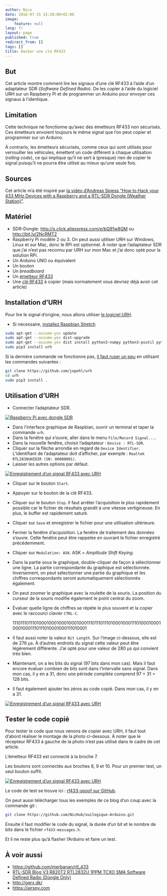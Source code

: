 ```yaml
---
author: Nico
date: 2018-07-15 15:28:00+02:00
image:
    feature: null
lang: fr
layout: page
published: true
redirect_from: []
tags: []
title: Hacker une clé RF433
---
```


## But

Cet article montre comment lire les signaux d’une clé RF433 à l’aide d’un adaptateur SDR (_Software Defined Radio_). De les copier à l’aide du logiciel URH sur un Raspberry Pi et de programmer un Arduino pour envoyer ces signaux à l’identique.

## Limitation

Cette technique ne fonctionne qu’avec des émetteurs RF433 non sécurisés. Ces émetteurs envoient toujours le même signal que l’on peut copier et programmer sur un Arduino.

À contrario, les émetteurs sécurisés, comme ceux qui sont utilisés pour verrouiller les véhicules, émettent un code différent à chaque utilisation (_rolling code_), ce qui implique qu’il ne sert à (presque) rien de copier le signal puisqu’il ne pourra être utilisé au mieux qu’une seule fois.

## Sources

Cet article m’a été inspiré par [la vidéo d’Andreas Spiess “How to Hack your 433 MHz Devices with a Raspberry and a RTL-SDR Dongle (Weather Station)”][video andreas].

## Matériel

-   SDR-Dongle: <http://s.click.aliexpress.com/e/bQ91w8QM> ou <http://bit.ly/2NcRMT2>
-   Raspberry Pi modèle 2 ou 3. On peut aussi utiliser URH sur Windows, Linux et sur Mac, donc le RPi est optionnel. À noter que l’adaptateur SDR que j’ai n’est pas reconnu par URH sur mon Mac et j’ai donc opté pour la solution RPi.
-   Un Arduino UNO ou équivalent
-   Un bouton
-   Un _breadboard_
-   Un [émetteur RF433][émetteur rf433]
-   Une [clé RF433][clé rf433] à copier (mais normalement vous devriez déjà avoir cet article)

## Installation d’URH

Pour lire le signal d’origine, nous allons utiliser [le logiciel URH][urh github].

-   Si nécessaire, [installez Raspbian Stretch][installer raspbian stretch]

```bash
sudo apt-get --assume-yes update
sudo apt-get --assume-yes dist-upgrade
sudo apt-get --assume-yes dist install python3-numpy python3-psutil python3-zmq python3-pyqt5 g++ libpython3-dev python3-pip cython3
sudo pip3 install urh
```

Si la dernière commande ne fonctionne pas, [il faut ruser un peu][truc install urh] en utilisant les commandes suivantes :

```bash
git clone https://github.com/jopohl/urh
cd urh
sudo pip3 install .
```

## Utilisation d’URH

-   Connecter l’adaptateur SDR.

[![Raspberry Pi avec dongle SDR][img_1]][img_1]

-   Dans l’interface graphique de Raspbian, ouvrir un terminal et taper la commande `urh`.
-   Dans la fenêtre qui s’ouvre, aller dans le menu `File/Record Signal...`.
-   Dans la nouvelle fenêtre, choisir l’adaptateur : `Device : RTL-SDR`.
-   Cliquer sur la flèche arrondie en regard de `Device Identifier`. L’identifiant de l’adaptateur doit d’afficher, par exemple : `Realtek RTL2838UHIDIR (SN: 00000001)`.
-   Laisser les autres options par défaut.

[![Enregistrement d’un signal RF433 avec URH][img_2]][img_2]

-   Cliquer sur le bouton `Start`.
-   Appuyer sur le bouton de la clé RF433.
-   Cliquer sur le bouton `Stop`. Il faut arrêter l’acquisition le plus rapidement possible car le fichier de résultats grandit à une vitesse vertigineuse. En plus, le buffer est rapidement saturé.
-   Cliquer sur `Save` et enregistrer le fichier pour une utilisation ultérieure.
-   Fermer la fenêtre d’acquisition. La fenêtre de traitement des données s’ouvre. Cette fenêtre peut être rappelée en ouvrant le fichier enregistré précédemment.
-   Cliquer sur `Modulation: ASK`. ASK = _Amplitude Shift Keying_.
-   Dans la partie sous le graphique, double-cliquer de façon à sélectionner une ligne. La partie correspondante du graphique est sélectionnée. Inversement, on peut sélectionner une partie du graphique et les chiffres correspondants seront automatiquement sélectionnés également.
-   On peut zoomer le graphique avec la roulette de la souris. La position du curseur de la souris modifie également le point central du zoom.
-   Évaluer quelle ligne de chiffres se répète le plus souvent et la copier avec le raccourci clavier `CTRL-C`.

    1110111011101000100010001000100011101110111010001000111010001000100010001110111010001000111010001

-   Il faut aussi noter la valeur `Bit Length`. Sur l’image ci-dessous, elle est de 276 µs. À d’autres endroits du signal cette valeur peut être légèrement différente. J’ai opté pour une valeur de 280 µs qui convient très bien.
-   Maintenant, on a les bits du signal (97 bits dans mon cas). Mais il faut encore évaluer combien de bits sont dans l’intervalle sans signal. Dans mon cas, il y en a 31, donc une période complète comprend 97 + 31 = 128 bits.
-   Il faut également ajouter les zéros au code copié. Dans mon cas, il y en a 31.

[![Enregistrement d’un signal RF433 avec URH][img_3]][img_3]

## Tester le code copié

Pour tester le code que nous venons de copier avec URH, il faut tout d’abord réaliser le montage de la photo ci-dessous. À noter que le récepteur RF433 à gauche de la photo n’est pas utilisé dans le cadre de cet article.

L’émetteur RF433 est connecté à la broche 7.

Les boutons sont connectés aux broches 8, 9 et 10. Pour un premier test, un seul bouton suffit.

[![Enregistrement d’un signal RF433 avec URH][img_4]][img_4]

Le code de test se trouve ici : [rf433-spoof sur GitHub][rf433-spoof sur github].

On peut aussi télécharger tous les exemples de ce blog d’un coup avec la commande git :

```bash
git clone https://github.com/NicHub/ouilogique-Arduino.git
```

Ensuite il faut modifier le code du signal, la durée d’un bit et le nombre de bits dans le fichier `rf433-messages.h`.

Et il ne reste plus qu’à flasher l’Arduino et faire un test.

## À voir aussi

-   <https://github.com/merbanan/rtl_433>
-   [RTL-SDR Blog V3 R820T2 RTL2832U 1PPM TCXO SMA Software Defined Radio (Dongle Only)](https://www.rtl-sdr.com/buy-rtl-sdr-dvb-t-dongles/)
-   <http://gqrx.dk/>
-   <https://airspy.com>

[img_1]: ../../files/2018-07-15-hacker-une-cle-rf433/images/hacker-une-cle-rf433-001.jpg
[img_2]: ../../files/2018-07-15-hacker-une-cle-rf433/images/hacker-une-cle-rf433-002.jpg
[img_3]: ../../files/2018-07-15-hacker-une-cle-rf433/images/hacker-une-cle-rf433-003.jpg
[img_4]: ../../files/2018-07-15-hacker-une-cle-rf433/images/hacker-une-cle-rf433-004.jpg
[video andreas]: https://www.youtube.com/watch?v=L0fSEbGEY-Q
[urh github]: https://github.com/jopohl/urh
[installer raspbian stretch]: https://ouilogique.com/installer-raspian-stretch/
[truc install urh]: https://github.com/jopohl/urh/issues/502
[rf433-spoof sur github]: https://github.com/NicHub/ouilogique-Arduino/tree/master/rf433-spoof
[émetteur rf433]: https://fr.aliexpress.com/item/1Lot-1-pair-2pcs-RF-wireless-receiver-module-transmitter-module-Ordinary-super-regeneration-315-433MHZ-DC5V/968306683.html
[clé rf433]: https://fr.aliexpress.com/item/Universal-2-Channels-Electric-Garage-Door-Cloning-Remote-Control-Key-Fob-433mhz/32816768549.html
